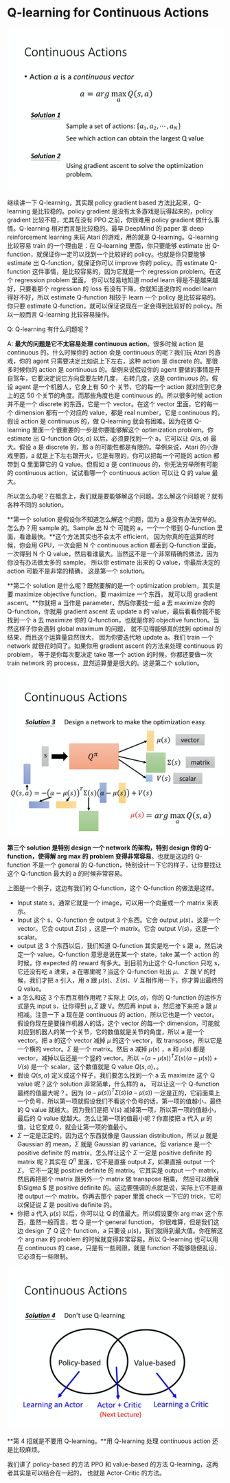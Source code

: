 # Q-learning for Continuous Actions

![](img/8.1.png)

继续讲一下 Q-learning，其实跟 policy gradient based 方法比起来，Q-learning 是比较稳的。policy gradient 是没有太多游戏是玩得起来的，policy gradient 比较不稳，尤其在没有 PPO 之前，你很难用 policy gradient 做什么事情。Q-learning 相对而言是比较稳的。最早 DeepMind 的 paper 拿 deep reinforcement learning 来玩 Atari 的游戏，用的就是 Q-learning。Q-learning 比较容易 train 的一个理由是：在 Q-learning 里面，你只要能够 estimate 出 Q-function，就保证你一定可以找到一个比较好的 policy。也就是你只要能够 estimate 出 Q-function，就保证你可以 improve 你的 policy。而 estimate Q-function 这件事情，是比较容易的，因为它就是一个 regression problem。在这个 regression problem 里面， 你可以轻易地知道 model learn 得是不是越来越好，只要看那个 regression 的 loss 有没有下降，你就知道说你的 model learn 得好不好，所以 estimate Q-function 相较于 learn 一个 policy 是比较容易的。你只要 estimate Q-function，就可以保证说现在一定会得到比较好的 policy。所以一般而言 Q-learning 比较容易操作。

Q: Q-learning 有什么问题呢？

A: **最大的问题是它不太容易处理 continuous action**。很多时候 action 是 continuous 的。什么时候你的 action 会是 continuous 的呢？我们玩 Atari 的游戏，你的 agent 只需要决定比如说上下左右，这种 action 是 discrete 的。那很多时候你的 action 是 continuous 的。举例来说假设你的 agent 要做的事情是开自驾车，它要决定说它方向盘要左转几度， 右转几度，这是 continuous 的。假设 agent 是一个机器人，它身上有 50 个 关节，它的每一个 action 就对应到它身上的这 50 个关节的角度。而那些角度也是 continuous 的。所以很多时候 action 并不是一个 discrete 的东西，它是一个 vector。在这个 vector 里面，它的每一个 dimension 都有一个对应的 value，都是 real number，它是 continuous 的。假设 action 是 continuous 的，做 Q-learning 就会有困难。因为在做 Q-learning 里面一个很重要的一步是你要能够解这个 optimization problem。你 estimate 出 Q-function $Q(s,a)$ 以后，必须要找到一个 a，它可以让 $Q(s,a)$ 最大。假设 a 是 discrete 的，那 a 的可能性都是有限的。举例来说，Atari 的小游戏里面，a 就是上下左右跟开火，它是有限的，你可以把每一个可能的 action 都带到 Q 里面算它的 Q value。但假如 a 是 continuous 的，你无法穷举所有可能的 continuous action，试试看哪一个 continuous action 可以让 Q 的 value 最大。

所以怎么办呢？在概念上，我们就是要能够解这个问题。怎么解这个问题呢？就有各种不同的 solution。

**第一个 solution 是假设你不知道怎么解这个问题，因为 a 是没有办法穷举的。怎么办？用 sample 的。Sample 出 N 个 可能的 a，一个一个带到 Q-function 里面，看谁最快。**这个方法其实也不会太不 efficient， 因为你真的在运算的时候，你会用 GPU，一次会把 N 个 continuous action 都丢到 Q-function 里面，一次得到 N 个 Q value，然后看谁最大。当然这不是一个非常精确的做法，因为你没有办法做太多的 sample， 所以你 estimate 出来的 Q value，你最后决定的 action 可能不是非常的精确， 这是第一个 solution。

**第二个 solution 是什么呢？既然要解的是一个 optimization problem，其实是要 maximize objective function，要 maximize 一个东西， 就可以用 gradient ascent。**你就把 a 当作是 parameter，然后你要找一组 a 去 maximize 你的 Q-function，你就用 gradient ascent 去 update a 的 value，最后看看你能不能找到一个 a 去 maximize 你的 Q-function，也就是你的 objective function。当然这样子你会遇到 global maximum 的问题， 就不见得能够真的找到 optimal 的结果，而且这个运算量显然很大， 因为你要迭代地 update a。我们 train 一个 network 就很花时间了。如果你用 gradient ascent 的方法来处理 continuous 的 problem， 等于是你每次要决定 take 哪一个 action 的时候，你都还要做一次 train network 的 process，显然运算量是很大的。这是第二个 solution。

![](img/8.2.png)

**第三个 solution 是特别 design 一个 network 的架构，特别 design 你的 Q-function，使得解 arg max 的 problem 变得非常容易**。也就是这边的 Q-function 不是一个 general 的 Q-function，特别设计一下它的样子，让你要找让这个 Q-function 最大的 a 的时候非常容易。

上图是一个例子，这边有我们的 Q-function，这个 Q-function 的做法是这样。

* Input state s，通常它就是一个 image，可以用一个向量或一个 matrix 来表示。
* Input 这个 s，Q-function 会 output 3 个东西。它会 output $\mu(s)$，这是一个 vector。它会 output $\Sigma(s)$ ，这是一个 matrix。它会 output $V(s)$，这是一个 scalar。
* output 这 3 个东西以后，我们知道 Q-function 其实是吃一个 s 跟 a，然后决定一个 value。Q-function 意思是说在某一个 state，take 某一个 action 的时候，你 expected 的 reward 有多大。到目前为止这个 Q-function 只吃 s，它还没有吃 a 进来，a 在哪里呢？当这个 Q-function 吐出 $\mu$、 $\Sigma$ 跟 $V$ 的时候，我们才把 a 引入，用 a 跟 $\mu(s)、\Sigma(s)、V$  互相作用一下，你才算出最终的 Q value。
* a 怎么和这 3 个东西互相作用呢？实际上 $Q(s,a)$，你的 Q-function 的运作方式是先 input s，让你得到 $\mu,\Sigma$ 跟 V。然后再 input a，然后接下来把 a 跟 $\mu$ 相减。注意一下 a 现在是 continuous 的 action，所以它也是一个 vector。假设你现在是要操作机器人的话，这个 vector 的每一个 dimension，可能就对应到机器人的某一个关节，它的数值就是关节的角度，所以 a 是一个 vector。把 a 的这个 vector 减掉 $\mu$ 的这个 vector，取 transpose，所以它是一个横的 vector。$\Sigma$ 是一个 matrix。然后 a 减掉 $\mu(s)$ ，a 和 $\mu(s)$ 都是 vector，减掉以后还是一个竖的 vector。所以 $-(a-\mu(s))^{T} \Sigma(s)(a-\mu(s))+V(s)$ 是一个 scalar，这个数值就是 Q value $Q(s,a)$，。
* 假设 $Q(s,a)$ 定义成这个样子，我们要怎么找到一个 a 去 maximize 这个 Q value 呢？这个 solution 非常简单，什么样的 a， 可以让这一个 Q-function 最终的值最大呢？。因为 $(a-\mu(s))^{T} \Sigma(s)(a-\mu(s))$ 一定是正的，它前面乘上一个负号，所以第一项就假设我们不看这个负号的话，第一项的值越小，最终的 Q value 就越大。因为我们是把 V(s) 减掉第一项，所以第一项的值越小，最后的 Q value 就越大。怎么让第一项的值最小呢？你直接把 a 代入 $\mu$ 的值，让它变成 0，就会让第一项的值最小。
* $\Sigma$ 一定是正定的。因为这个东西就像是 Gaussian distribution，所以 $\mu$ 就是 Gaussian 的 mean，$\Sigma$ 就是 Gaussian 的 variance。但 variance 是一个 positive definite 的 matrix，怎么样让这个 $\Sigma$ 一定是 positive definite 的 matrix 呢？其实在 $Q^{\pi}$ 里面，它不是直接 output $\Sigma$，如果直接 output 一个 $\Sigma$， 它不一定是 positive definite 的 matrix。它其实是 output 一个 matrix，然后再把那个 matrix 跟另外一个 matrix 做 transpose 相乘， 然后可以确保 $\Sigma $ 是 positive definite 的。这边要强调的点就是说，实际上它不是直接 output 一个 matrix。你再去那个 paper 里面 check 一下它的 trick，它可以保证说 $\Sigma$ 是 positive definite 的。
* 你把 a 代入 $\mu(s)$ 以后，你可以让 Q 的值最大。所以假设要你 arg max 这个东西，虽然一般而言，若 Q 是一个 general function， 你很难算，但是我们这边 design 了 Q 这个 function，a 只要设 $\mu(s)$，我们就得到最大值。你在解这个 arg max 的 problem 的时候就变得非常容易。所以 Q-learning 也可以用在 continuous 的 case，只是有一些局限，就是 function 不能够随便乱设，它必须有一些限制。 

![](img/8.3.png)

**第 4 招就是不要用 Q-learning。**用 Q-learning 处理 continuous action 还是比较麻烦。

我们讲了 policy-based 的方法 PPO 和 value-based 的方法 Q-learning，这两者其实是可以结合在一起的， 也就是 Actor-Critic 的方法。